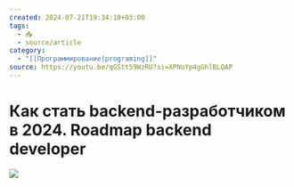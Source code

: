 ```yaml
---
created: 2024-07-21T19:34:10+03:00
tags:
  - 📥
  - source/article
category:
  - "[[Программирование|programing]]"
source: https://youtu.be/qGStt59WzRU?si=XPNoYp4gGhlBLQAP
---
```


# Как стать backend-разработчиком в 2024. Roadmap backend developer

![](https://youtu.be/qGStt59WzRU?si=XPNoYp4gGhlBLQAP)

